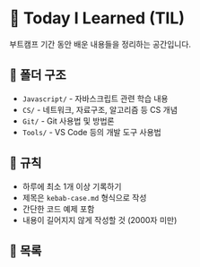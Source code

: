 # 📖 Today I Learned (TIL)
부트캠프 기간 동안 배운 내용들을 정리하는 공간입니다.

## 📂 폴더 구조
- `Javascript/` - 자바스크립트 관련 학습 내용
- `CS/` - 네트워크, 자료구조, 알고리즘 등 CS 개념
- `Git/` - Git 사용법 및 방법론
- `Tools/` - VS Code 등의 개발 도구 사용법

## 📜 규칙
- 하루에 최소 1개 이상 기록하기
- 제목은 `kebab-case.md` 형식으로 작성
- 간단한 코드 예제 포함
- 내용이 길어지지 않게 작성할 것 (2000자 미만)

## 📝 목록
